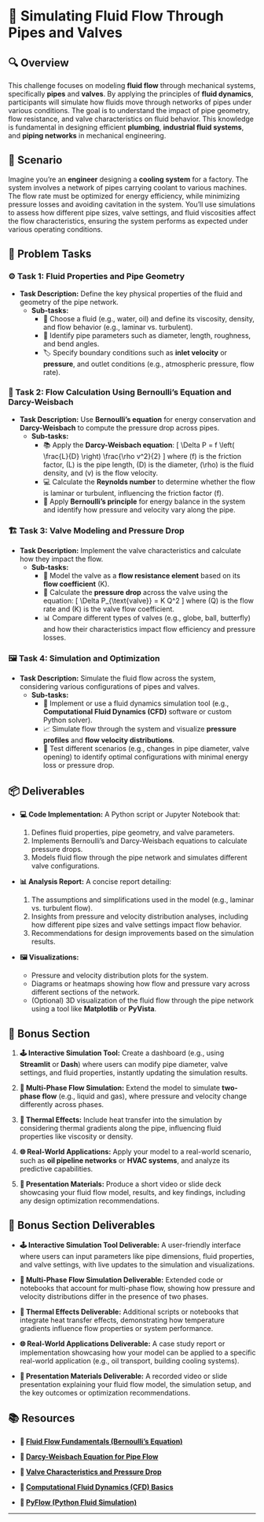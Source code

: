 # 🌊 Simulating Fluid Flow Through Pipes and Valves

## 🔍 Overview
This challenge focuses on modeling **fluid flow** through mechanical systems, specifically **pipes** and **valves**. By applying the principles of **fluid dynamics**, participants will simulate how fluids move through networks of pipes under various conditions. The goal is to understand the impact of pipe geometry, flow resistance, and valve characteristics on fluid behavior. This knowledge is fundamental in designing efficient **plumbing**, **industrial fluid systems**, and **piping networks** in mechanical engineering.

## 🚀 Scenario
Imagine you’re an **engineer** designing a **cooling system** for a factory. The system involves a network of pipes carrying coolant to various machines. The flow rate must be optimized for energy efficiency, while minimizing pressure losses and avoiding cavitation in the system. You’ll use simulations to assess how different pipe sizes, valve settings, and fluid viscosities affect the flow characteristics, ensuring the system performs as expected under various operating conditions.

## 📝 Problem Tasks

### ⚙️ Task 1: Fluid Properties and Pipe Geometry
- **Task Description:** Define the key physical properties of the fluid and geometry of the pipe network.
  - **Sub-tasks:**
    - 🧪 Choose a fluid (e.g., water, oil) and define its viscosity, density, and flow behavior (e.g., laminar vs. turbulent).
    - 📐 Identify pipe parameters such as diameter, length, roughness, and bend angles.
    - 🏷️ Specify boundary conditions such as **inlet velocity** or **pressure**, and outlet conditions (e.g., atmospheric pressure, flow rate).

### 🔬 Task 2: Flow Calculation Using Bernoulli’s Equation and Darcy-Weisbach
- **Task Description:** Use **Bernoulli’s equation** for energy conservation and **Darcy-Weisbach** to compute the pressure drop across pipes.
  - **Sub-tasks:**
    - 📚 Apply the **Darcy-Weisbach equation**: 
      \[
      \Delta P = f \left( \frac{L}{D} \right) \frac{\rho v^2}{2}
      \]
      where \(f\) is the friction factor, \(L\) is the pipe length, \(D\) is the diameter, \(\rho\) is the fluid density, and \(v\) is the flow velocity.
    - 💻 Calculate the **Reynolds number** to determine whether the flow is laminar or turbulent, influencing the friction factor \(f\).
    - 🔎 Apply **Bernoulli’s principle** for energy balance in the system and identify how pressure and velocity vary along the pipe.

### 🏗️ Task 3: Valve Modeling and Pressure Drop
- **Task Description:** Implement the valve characteristics and calculate how they impact the flow.
  - **Sub-tasks:**
    - 🔧 Model the valve as a **flow resistance element** based on its **flow coefficient** \(K\).
    - 🧮 Calculate the **pressure drop** across the valve using the equation: 
      \[
      \Delta P_{\text{valve}} = K Q^2
      \]
      where \(Q\) is the flow rate and \(K\) is the valve flow coefficient.
    - 📊 Compare different types of valves (e.g., globe, ball, butterfly) and how their characteristics impact flow efficiency and pressure losses.

### 🖼️ Task 4: Simulation and Optimization
- **Task Description:** Simulate the fluid flow across the system, considering various configurations of pipes and valves.
  - **Sub-tasks:**
    - 🚀 Implement or use a fluid dynamics simulation tool (e.g., **Computational Fluid Dynamics (CFD)** software or custom Python solver).
    - 📈 Simulate flow through the system and visualize **pressure profiles** and **flow velocity distributions**.
    - 🔄 Test different scenarios (e.g., changes in pipe diameter, valve opening) to identify optimal configurations with minimal energy loss or pressure drop.

## 📦 Deliverables
- **💻 Code Implementation:**
  A Python script or Jupyter Notebook that:
  1. Defines fluid properties, pipe geometry, and valve parameters.  
  2. Implements Bernoulli’s and Darcy-Weisbach equations to calculate pressure drops.  
  3. Models fluid flow through the pipe network and simulates different valve configurations.

- **📊 Analysis Report:**
  A concise report detailing:
  1. The assumptions and simplifications used in the model (e.g., laminar vs. turbulent flow).  
  2. Insights from pressure and velocity distribution analyses, including how different pipe sizes and valve settings impact flow behavior.  
  3. Recommendations for design improvements based on the simulation results.

- **🖼️ Visualizations:**
  - Pressure and velocity distribution plots for the system.  
  - Diagrams or heatmaps showing how flow and pressure vary across different sections of the network.  
  - (Optional) 3D visualization of the fluid flow through the pipe network using a tool like **Matplotlib** or **PyVista**.

## 🎁 Bonus Section
1. **🕹️ Interactive Simulation Tool:**
   Create a dashboard (e.g., using **Streamlit** or **Dash**) where users can modify pipe diameter, valve settings, and fluid properties, instantly updating the simulation results.

2. **🔎 Multi-Phase Flow Simulation:**
   Extend the model to simulate **two-phase flow** (e.g., liquid and gas), where pressure and velocity change differently across phases.

3. **🚀 Thermal Effects:**
   Include heat transfer into the simulation by considering thermal gradients along the pipe, influencing fluid properties like viscosity or density.

4. **🌐 Real-World Applications:**
   Apply your model to a real-world scenario, such as **oil pipeline networks** or **HVAC systems**, and analyze its predictive capabilities.

5. **🎥 Presentation Materials:**
   Produce a short video or slide deck showcasing your fluid flow model, results, and key findings, including any design optimization recommendations.

## 🏅 Bonus Section Deliverables
- **🕹️ Interactive Simulation Tool Deliverable:**
  A user-friendly interface where users can input parameters like pipe dimensions, fluid properties, and valve settings, with live updates to the simulation and visualizations.

- **🔎 Multi-Phase Flow Simulation Deliverable:**
  Extended code or notebooks that account for multi-phase flow, showing how pressure and velocity distributions differ in the presence of two phases.

- **🚀 Thermal Effects Deliverable:**
  Additional scripts or notebooks that integrate heat transfer effects, demonstrating how temperature gradients influence flow properties or system performance.

- **🌐 Real-World Applications Deliverable:**
  A case study report or implementation showcasing how your model can be applied to a specific real-world application (e.g., oil transport, building cooling systems).

- **🎥 Presentation Materials Deliverable:**
  A recorded video or slide presentation explaining your fluid flow model, the simulation setup, and the key outcomes or optimization recommendations.

## 📚 Resources

- **🔗 [Fluid Flow Fundamentals (Bernoulli’s Equation)](https://en.wikipedia.org/wiki/Bernoulli%27s_principle)**

- **🔗 [Darcy-Weisbach Equation for Pipe Flow](https://en.wikipedia.org/wiki/Darcy%E2%80%93Weisbach_equation)**

- **🔗 [Valve Characteristics and Pressure Drop](https://en.wikipedia.org/wiki/Valve_flow_coefficient)**

- **🔗 [Computational Fluid Dynamics (CFD) Basics](https://en.wikipedia.org/wiki/Computational_fluid_dynamics)**

- **🔗 [PyFlow (Python Fluid Simulation)](https://github.com/rahulrajeev15/PyFlow)**

---
